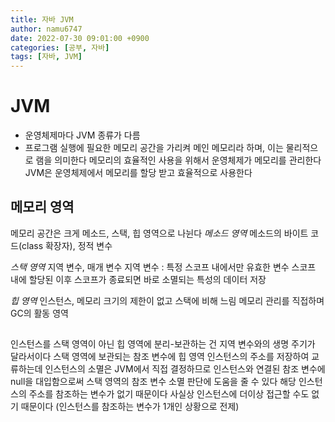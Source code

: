 ```yaml
---
title: 자바 JVM
author: namu6747
date: 2022-07-30 09:01:00 +0900
categories: [공부, 자바]
tags: [자바, JVM]
---
```


# JVM
- 운영체제마다 JVM 종류가 다름
- 프로그램 실행에 필요한 메모리 공간을 가리켜 메인 메모리라 하며,
 이는 물리적으로 램을 의미한다
 메모리의 효율적인 사용을 위해서 운영체제가 메모리를 관리한다
 JVM은 운영체제에서 메모리를 할당 받고 효율적으로 사용한다

## 메모리 영역
메모리 공간은 크게 메소드, 스택, 힙 영역으로 나뉜다
*메소드 영역*
메소드의 바이트 코드(class 확장자), 정적 변수

*스택 영역*
지역 변수, 매개 변수
지역 변수 : 특정 스코프 내에서만 유효한 변수
스코프 내에 할당된 이후 스코프가 종료되면 바로 소멸되는 특성의 데이터 저장

*힙 영역*
인스턴스, 메모리 크기의 제한이 없고 스택에 비해 느림
메모리 관리를 직접하며 GC의 활동 영역

## 

인스턴스를 스택 영역이 아닌 힙 영역에 분리-보관하는 건 
지역 변수와의 생명 주기가 달라서이다
스택 영역에 보관되는 참조 변수에 
힙 영역 인스턴스의 주소를 저장하여 교류하는데
인스턴스의 소멸은 JVM에서 직접 결정하므로
인스턴스와 연결된 참조 변수에 null을 대입함으로써
스택 영역의 참조 변수 소멸 판단에 도움을 줄 수 있다
해당 인스턴스의 주소를 참조하는 변수가 없기 때문이다
사실상 인스턴스에 더이상 접근할 수도 없기 때문이다
(인스턴스를 참조하는 변수가 1개인 상황으로 전제)